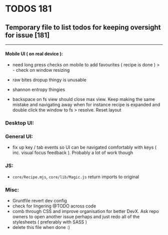 # TODOS 181
## Temporary file to list todos for keeping oversight for issue [181]

---

#### Mobile UI ( on real device ):
- need long press checks on mobile to add favourites ( recipe is done ) >
        - check on window resizing

- raw bites dropup thingy is unusable
- shannon entropy thingies

- backspace on fs view should close max view. Keep making the same mistake and navigating away when for instance recipe is expanded and double click the window to fs > resolve. Reset layout


### Desktop UI:
### General UI:
- fix up key / tab events so UI can be navigated comfortably with keys ( inc. visual focus feedback ). Probably a lot of
work though

### JS:
- `core/Recipe.mjs`, `core/lib/Magic.js` return imports to original

### Misc:
- Gruntfile revert dev config
- check for lingering @TODO across code
- comb through CSS and improve organisation for better DevX. Ask repo owners to open another issue perhaps and just
redo all of the stylesheets ( preferably with SASS )
- delete this file when done :)

